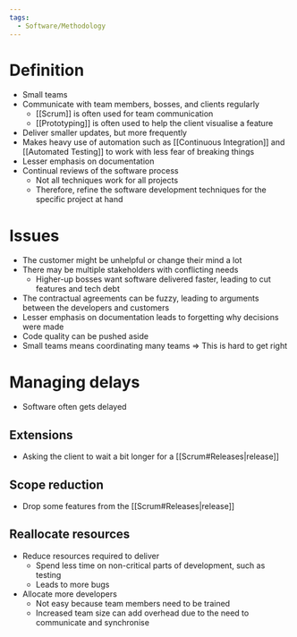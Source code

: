 ```yaml
---
tags:
  - Software/Methodology
---
```

# Definition
- Small teams
- Communicate with team members, bosses, and clients regularly
	- [[Scrum]] is often used for team communication
	- [[Prototyping]] is often used to help the client visualise a feature 
- Deliver smaller updates, but more frequently
- Makes heavy use of automation such as [[Continuous Integration]] and [[Automated Testing]] to work with less fear of breaking things
- Lesser emphasis on documentation
- Continual reviews of the software process
	- Not all techniques work for all projects
	- Therefore, refine the software development techniques for the specific project at hand

# Issues
- The customer might be unhelpful or change their mind a lot
- There may be multiple stakeholders with conflicting needs
	- Higher-up bosses want software delivered faster, leading to cut features and tech debt
- The contractual agreements can be fuzzy, leading to arguments between the developers and customers
- Lesser emphasis on documentation leads to forgetting why decisions were made
- Code quality can be pushed aside
- Small teams means coordinating many teams
	=> This is hard to get right

# Managing delays
- Software often gets delayed

## Extensions
- Asking the client to wait a bit longer for a [[Scrum#Releases|release]]

## Scope reduction
- Drop some features from the [[Scrum#Releases|release]]

## Reallocate resources
- Reduce resources required to deliver
	- Spend less time on non-critical parts of development, such as testing
	- Leads to more bugs
- Allocate more developers
	- Not easy because team members need to be trained
	- Increased team size can add overhead due to the need to communicate and synchronise